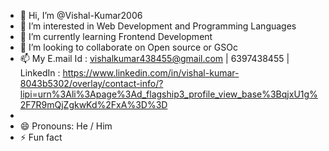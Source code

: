 - 👋 Hi, I’m @Vishal-Kumar2006
- 👀 I’m interested in Web Development and Programming Languages
- 🌱 I’m currently learning Frontend Development 
- 💞️ I’m looking to collaborate on Open source or GSOc 
- 📫 My E.mail Id : vishalkumar438455@gmail.com | 6397438455 | LinkedIn : https://www.linkedin.com/in/vishal-kumar-8043b5302/overlay/contact-info/?lipi=urn%3Ali%3Apage%3Ad_flagship3_profile_view_base%3BqjxU1g%2F7R9mQjZgkwKd%2FxA%3D%3D
-   
- 😄 Pronouns: He / Him
- ⚡ Fun fact 

<!---
Vishal-Kumar2006/Vishal-Kumar2006 is a ✨ special ✨ repository because its `README.md` (this file) appears on your GitHub profile.
You can click the Preview link to take a look at your changes.
--->
